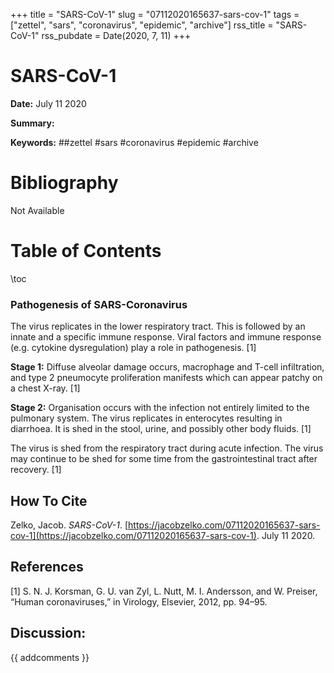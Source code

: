 +++
title = "SARS-CoV-1"
slug = "07112020165637-sars-cov-1"
tags = ["zettel", "sars", "coronavirus", "epidemic", "archive"]
rss_title = "SARS-CoV-1"
rss_pubdate = Date(2020, 7, 11)
+++



SARS-CoV-1
=========

**Date:** July 11 2020

**Summary:** 

**Keywords:** ##zettel #sars #coronavirus #epidemic  #archive

Bibliography
==========

Not Available

Table of Contents
=========

\toc

### Pathogenesis of SARS-Coronavirus

The virus replicates in the lower respiratory tract. This is followed by an innate and a specific immune response. Viral factors and immune response (e.g. cytokine dysregulation) play a role in pathogenesis. [1]

**Stage 1:** Diffuse alveolar damage occurs, macrophage and T-cell infiltration, and type 2 pneumocyte proliferation manifests which can appear patchy on a chest X-ray. [1]

**Stage 2:** Organisation occurs with the infection not entirely limited to the pulmonary system. The virus replicates in enterocytes resulting in diarrhoea. It is shed in the stool, urine, and possibly other body fluids. [1]

The virus is shed from the respiratory tract during acute infection. The virus may continue to be shed for some time from the gastrointestinal tract after recovery. [1]
## How To Cite

 Zelko, Jacob. _SARS-CoV-1_. [https://jacobzelko.com/07112020165637-sars-cov-1](https://jacobzelko.com/07112020165637-sars-cov-1). July 11 2020.
## References

[1] S. N. J. Korsman, G. U. van Zyl, L. Nutt, M. I. Andersson, and W. Preiser, “Human coronaviruses,” in Virology, Elsevier, 2012, pp. 94–95.
## Discussion: 

{{ addcomments }}
